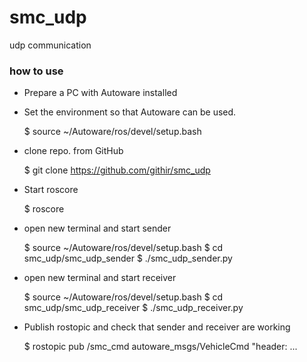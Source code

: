# smc_udp
udp communication


### how to use

- Prepare a PC with Autoware installed
- Set the environment so that Autoware can be used.

    $ source ~/Autoware/ros/devel/setup.bash

- clone repo. from GitHub

    $ git clone https://github.com/githir/smc_udp
  
- Start roscore

    $ roscore

- open new terminal and start sender

    $ source ~/Autoware/ros/devel/setup.bash
    $ cd smc_udp/smc_udp_sender
    $ ./smc_udp_sender.py 

- open new terminal and start receiver

    $ source ~/Autoware/ros/devel/setup.bash
    $ cd smc_udp/smc_udp_receiver
    $ ./smc_udp_receiver.py 

- Publish rostopic and check that sender and receiver are working

    $ rostopic pub /smc_cmd autoware_msgs/VehicleCmd "header: ...

